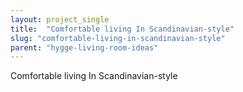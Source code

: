 ```yaml
---
layout: project_single
title:  "Comfortable living In Scandinavian-style"
slug: "comfortable-living-in-scandinavian-style"
parent: "hygge-living-room-ideas"
---
```

Comfortable living In Scandinavian-style